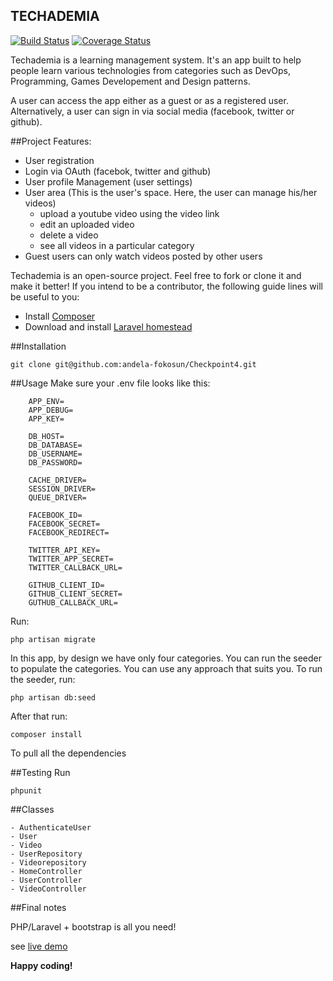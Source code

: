 ## TECHADEMIA

[![Build Status](https://travis-ci.org/andela-fokosun/Checkpoint4.svg)](https://travis-ci.org/andela-fokosun/Checkpoint4)
[![Coverage Status](https://coveralls.io/repos/andela-fokosun/Checkpoint4/badge.svg?branch=master&service=github)](https://coveralls.io/github/andela-fokosun/Checkpoint4?branch=master)

Techademia is a learning management system. It's an app built to help people learn various technologies from categories such as DevOps, Programming, Games Developement and Design patterns. 

A user can access the app either as a guest or as a registered user. Alternatively, a user can sign in via social media (facebook, twitter or github).


##Project Features:

- User registration
- Login via OAuth (facebok, twitter and github)
- User profile Management (user settings)
- User area (This is the user's space. Here, the user can manage his/her videos)
    - upload a youtube video using the video link
    - edit an uploaded video
    - delete a video
    - see all videos in a particular category
- Guest users can only watch videos posted by other users


Techademia is an open-source project. Feel free to fork or clone it and make it better! If you intend to be a contributor, the following guide lines will be useful to you:

- Install [Composer](https://getcomposer.org/doc/00-intro.md)
- Download and install [Laravel homestead](https://laravel.com/docs/5.1/homestead)


##Installation

    git clone git@github.com:andela-fokosun/Checkpoint4.git

##Usage
Make sure your .env file looks like this:

```
    APP_ENV=
    APP_DEBUG=
    APP_KEY=

    DB_HOST=
    DB_DATABASE=
    DB_USERNAME=
    DB_PASSWORD=

    CACHE_DRIVER=
    SESSION_DRIVER=
    QUEUE_DRIVER=

    FACEBOOK_ID=
    FACEBOOK_SECRET=
    FACEBOOK_REDIRECT=

    TWITTER_API_KEY=
    TWITTER_APP_SECRET=
    TWITTER_CALLBACK_URL=

    GITHUB_CLIENT_ID=
    GITHUB_CLIENT_SECRET=
    GUTHUB_CALLBACK_URL=

```

Run:

    php artisan migrate

In this app, by design we have only four categories. You can run the seeder to populate the categories. You can use any approach that suits you. To run the seeder, run:

    php artisan db:seed

After that run:

    composer install

To pull all the dependencies

##Testing
Run

    phpunit

##Classes

    - AuthenticateUser
    - User
    - Video
    - UserRepository
    - Videorepository
    - HomeController
    - UserController
    - VideoController


##Final notes

PHP/Laravel + bootstrap is all you need!

see [live demo](http://techademia.herokuapp.com/)

**Happy coding!**
